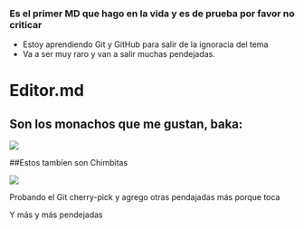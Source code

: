 ###  Es el primer MD que hago en la vida y es de prueba por favor no criticar

- Estoy aprendiendo Git y GitHub para salir de la ignoracia del tema
- Va a ser muy raro y van a salir muchas pendejadas.

# Editor.md

## Son los monachos que me gustan, baka:

![](https://i.imgur.com/hedsZUV.jpg)

##Estos tambíen son Chimbitas

![](https://i.imgur.com/6mClyoI.jpg)

Probando el Git cherry-pick  y agrego otras pendajadas más porque toca

Y más y más pendejadas